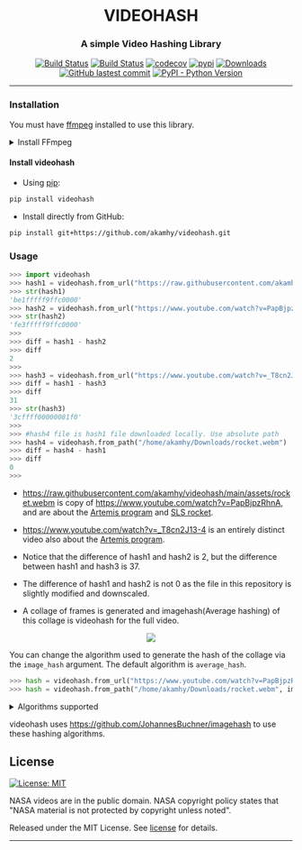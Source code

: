 <div align="center">

<h1> VIDEOHASH </h1>

<h3>A simple Video Hashing Library</h3>

</div>

<p align="center">
<a href="https://github.com/akamhy/videohash/actions?query=workflow%3AUbuntu"><img alt="Build Status" src="https://github.com/akamhy/videohash/workflows/Ubuntu/badge.svg"></a>
<a href="https://github.com/akamhy/videohash/actions?query=workflow%3AmacOS"><img alt="Build Status" src="https://github.com/akamhy/videohash/workflows/macOS/badge.svg"></a>
<a href="https://codecov.io/gh/akamhy/videohash"><img alt="codecov" src="https://codecov.io/gh/akamhy/videohash/branch/main/graph/badge.svg"></a>
<a href="https://pypi.org/project/videohash/"><img alt="pypi" src="https://img.shields.io/pypi/v/videohash.svg"></a>
<a href="https://pepy.tech/project/videohash?versions=1*"><img alt="Downloads" src="https://pepy.tech/badge/videohash/month"></a>
<a href="https://github.com/akamhy/videohash/commits/main"><img alt="GitHub lastest commit" src="https://img.shields.io/github/last-commit/akamhy/videohash?color=blue&style=flat-square"></a>
<a href="#"><img alt="PyPI - Python Version" src="https://img.shields.io/pypi/pyversions/videohash?style=flat-square"></a>
</p>

--------------------------------------------------------------------------


### Installation
You must have [ffmpeg](https://ffmpeg.org/) installed to use this library.
<details><summary>Install FFmpeg</summary>
<p>

###### Linux

  - APT
```bash
sudo apt install ffmpeg
```
  - Snap
```bash
sudo snap install ffmpeg
```

###### macOS
```bash
brew install ffmpeg
```
</p>
</details>



#### Install videohash

  - Using [pip](https://en.wikipedia.org/wiki/Pip_(package_manager)):

```bash
pip install videohash
```

  - Install directly from GitHub:

```bash
pip install git+https://github.com/akamhy/videohash.git
```

### Usage

```python
>>> import videohash
>>> hash1 = videohash.from_url("https://raw.githubusercontent.com/akamhy/videohash/main/assets/rocket.webm")
>>> str(hash1)
'be1fffff9ffc0000'
>>> hash2 = videohash.from_url("https://www.youtube.com/watch?v=PapBjpzRhnA")
>>> str(hash2)
'fe3fffff9ffc0000'
>>>
>>> diff = hash1 - hash2
>>> diff
2
>>>
>>> hash3 = videohash.from_url("https://www.youtube.com/watch?v=_T8cn2J13-4")
>>> diff = hash1 - hash3
>>> diff
31
>>> str(hash3)
'3cffff00000081f0'
>>>
>>> #hash4 file is hash1 file downloaded locally. Use absolute path
>>> hash4 = videohash.from_path("/home/akamhy/Downloads/rocket.webm")
>>> diff = hash4 - hash1
>>> diff
0
>>>
```

  - <https://raw.githubusercontent.com/akamhy/videohash/main/assets/rocket.webm> is copy of <https://www.youtube.com/watch?v=PapBjpzRhnA>, and are about the [Artemis program](https://en.wikipedia.org/wiki/Artemis_program) and [SLS rocket](https://en.wikipedia.org/wiki/Space_Launch_System).

  - <https://www.youtube.com/watch?v=_T8cn2J13-4> is an entirely distinct video also about the [Artemis program](https://en.wikipedia.org/wiki/Artemis_program).

  - Notice that the difference of hash1 and hash2 is 2, but the difference between hash1 and hash3 is 37.

  - The difference of hash1 and hash2 is not 0 as the file in this repository is slightly modified and downscaled.

  - A collage of frames is generated and imagehash(Average hashing) of this collage is videohash for the full video.

<div align="center">
<img src="https://raw.githubusercontent.com/akamhy/videohash/main/assets/collage.jpeg"><br>
</div>



You can change the algorithm used to generate the hash of the collage via the `image_hash` argument. The default algorithm is `average_hash`.

```python
>>> hash = videohash.from_url("https://www.youtube.com/watch?v=PapBjpzRhnA", image_hash="crop_resistant_hash")
>>> hash = videohash.from_path("/home/akamhy/Downloads/rocket.webm", image_hash="phash")
```
<details><summary>Algorithms supported</summary>

<p>

- `average_hash`
- `phash`
- `dhash`
- `whash`
- `colorhash`
- `crop_resistant_hash`

</p>

</details>

videohash uses <https://github.com/JohannesBuchner/imagehash> to use these hashing algorithms.



## License
[![License: MIT](https://img.shields.io/badge/License-MIT-green.svg)](https://github.com/akamhy/videohash/blob/master/LICENSE)

NASA videos are in the public domain. NASA copyright policy states that "NASA material is not protected by copyright unless noted".

Released under the MIT License. See
[license](https://github.com/akamhy/videohash/blob/master/LICENSE) for details.

------------------------------------------------------------------------------------
